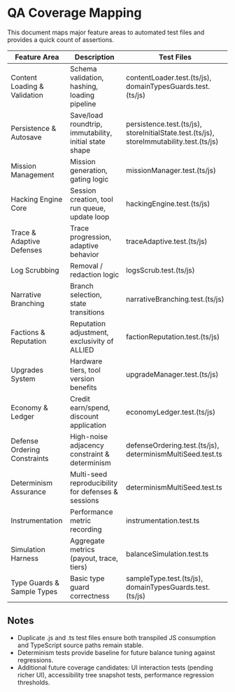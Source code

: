 # QA Coverage Mapping

This document maps major feature areas to automated test files and provides a quick count of assertions.

| Feature Area                 | Description                                            | Test Files                                                                               |
| ---------------------------- | ------------------------------------------------------ | ---------------------------------------------------------------------------------------- |
| Content Loading & Validation | Schema validation, hashing, loading pipeline           | contentLoader.test.(ts/js), domainTypesGuards.test.(ts/js)                               |
| Persistence & Autosave       | Save/load roundtrip, immutability, initial state shape | persistence.test.(ts/js), storeInitialState.test.(ts/js), storeImmutability.test.(ts/js) |
| Mission Management           | Mission generation, gating logic                       | missionManager.test.(ts/js)                                                              |
| Hacking Engine Core          | Session creation, tool run queue, update loop          | hackingEngine.test.(ts/js)                                                               |
| Trace & Adaptive Defenses    | Trace progression, adaptive behavior                   | traceAdaptive.test.(ts/js)                                                               |
| Log Scrubbing                | Removal / redaction logic                              | logsScrub.test.(ts/js)                                                                   |
| Narrative Branching          | Branch selection, state transitions                    | narrativeBranching.test.(ts/js)                                                          |
| Factions & Reputation        | Reputation adjustment, exclusivity of ALLIED           | factionReputation.test.(ts/js)                                                           |
| Upgrades System              | Hardware tiers, tool version benefits                  | upgradeManager.test.(ts/js)                                                              |
| Economy & Ledger             | Credit earn/spend, discount application                | economyLedger.test.(ts/js)                                                               |
| Defense Ordering Constraints | High-noise adjacency constraint & determinism          | defenseOrdering.test.(ts/js), determinismMultiSeed.test.ts                               |
| Determinism Assurance        | Multi-seed reproducibility for defenses & sessions     | determinismMultiSeed.test.ts                                                             |
| Instrumentation              | Performance metric recording                           | instrumentation.test.ts                                                                  |
| Simulation Harness           | Aggregate metrics (payout, trace, tiers)               | balanceSimulation.test.ts                                                                |
| Type Guards & Sample Types   | Basic type guard correctness                           | sampleType.test.(ts/js), domainTypesGuards.test.(ts/js)                                  |

## Notes

- Duplicate .js and .ts test files ensure both transpiled JS consumption and TypeScript source paths remain stable.
- Determinism tests provide baseline for future balance tuning against regressions.
- Additional future coverage candidates: UI interaction tests (pending richer UI), accessibility tree snapshot tests, performance regression thresholds.
